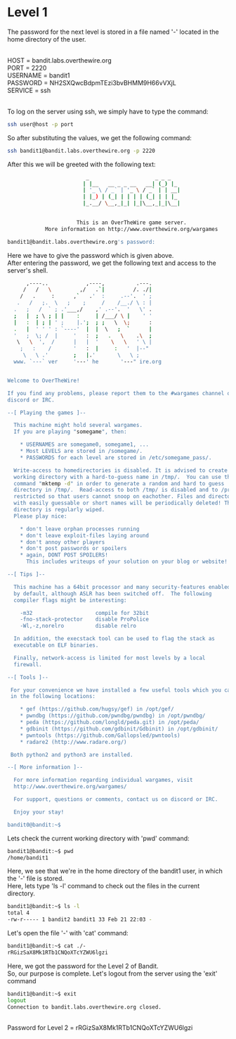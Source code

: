 # Level 1
The password for the next level is stored in a file named '-' located in the home directory of the user.<br /><br />

HOST = bandit.labs.overthewire.org<br />
PORT = 2220<br />
USERNAME = bandit1<br />
PASSWORD = NH2SXQwcBdpmTEzi3bvBHMM9H66vVXjL<br />
SERVICE = ssh<br /><br />

To log on the server using ssh, we simply have to type the command:
```bash
ssh user@host -p port
```
So after substituting the values, we get the following command:
```bash
ssh bandit1@bandit.labs.overthewire.org -p 2220
```
After this we will be greeted with the following text:
```bash
                         _                     _ _ _   
                        | |__   __ _ _ __   __| (_) |_ 
                        | '_ \ / _` | '_ \ / _` | | __|
                        | |_) | (_| | | | | (_| | | |_ 
                        |_.__/ \__,_|_| |_|\__,_|_|\__|
                                                       

                      This is an OverTheWire game server. 
            More information on http://www.overthewire.org/wargames

bandit1@bandit.labs.overthewire.org's password:
```
Here we have to give the password which is given above.<br />
After entering the password, we get the following text and access to the server's shell.
```bash
      ,----..            ,----,          .---.
     /   /   \         ,/   .`|         /. ./|
    /   .     :      ,`   .'  :     .--'.  ' ;
   .   /   ;.  \   ;    ;     /    /__./ \ : |
  .   ;   /  ` ; .'___,/    ,' .--'.  '   \' .
  ;   |  ; \ ; | |    :     | /___/ \ |    ' '
  |   :  | ; | ' ;    |.';  ; ;   \  \;      :
  .   |  ' ' ' : `----'  |  |  \   ;  `      |
  '   ;  \; /  |     '   :  ;   .   \    .\  ;
   \   \  ',  /      |   |  '    \   \   ' \ |
    ;   :    /       '   :  |     :   '  |--"
     \   \ .'        ;   |.'       \   \ ;
  www. `---` ver     '---' he       '---" ire.org


Welcome to OverTheWire!

If you find any problems, please report them to the #wargames channel on
discord or IRC.

--[ Playing the games ]--

  This machine might hold several wargames.
  If you are playing "somegame", then:

    * USERNAMES are somegame0, somegame1, ...
    * Most LEVELS are stored in /somegame/.
    * PASSWORDS for each level are stored in /etc/somegame_pass/.

  Write-access to homedirectories is disabled. It is advised to create a
  working directory with a hard-to-guess name in /tmp/.  You can use the
  command "mktemp -d" in order to generate a random and hard to guess
  directory in /tmp/.  Read-access to both /tmp/ is disabled and to /proc
  restricted so that users cannot snoop on eachother. Files and directories
  with easily guessable or short names will be periodically deleted! The /tmp
  directory is regularly wiped.
  Please play nice:

    * don't leave orphan processes running
    * don't leave exploit-files laying around
    * don't annoy other players
    * don't post passwords or spoilers
    * again, DONT POST SPOILERS!
      This includes writeups of your solution on your blog or website!

--[ Tips ]--

  This machine has a 64bit processor and many security-features enabled
  by default, although ASLR has been switched off.  The following
  compiler flags might be interesting:

    -m32                    compile for 32bit
    -fno-stack-protector    disable ProPolice
    -Wl,-z,norelro          disable relro

  In addition, the execstack tool can be used to flag the stack as
  executable on ELF binaries.

  Finally, network-access is limited for most levels by a local
  firewall.

--[ Tools ]--

 For your convenience we have installed a few useful tools which you can find
 in the following locations:

    * gef (https://github.com/hugsy/gef) in /opt/gef/
    * pwndbg (https://github.com/pwndbg/pwndbg) in /opt/pwndbg/
    * peda (https://github.com/longld/peda.git) in /opt/peda/
    * gdbinit (https://github.com/gdbinit/Gdbinit) in /opt/gdbinit/
    * pwntools (https://github.com/Gallopsled/pwntools)
    * radare2 (http://www.radare.org/)

 Both python2 and python3 are installed.

--[ More information ]--

  For more information regarding individual wargames, visit
  http://www.overthewire.org/wargames/

  For support, questions or comments, contact us on discord or IRC.

  Enjoy your stay!

bandit0@bandit:~$
```
Lets check the current working directory with 'pwd' command:
```bash
bandit1@bandit:~$ pwd
/home/bandit1
```
Here, we see that we're in the home directory of the bandit1 user, in which the '-' file is stored.<br />
Here, lets type 'ls -l' command to check out the files in the current directory.
```bash
bandit1@bandit:~$ ls -l
total 4
-rw-r----- 1 bandit2 bandit1 33 Feb 21 22:03 -
```
Let's open the file '-' with 'cat' command:
```bash
bandit1@bandit:~$ cat ./-
rRGizSaX8Mk1RTb1CNQoXTcYZWU6lgzi
```
Here, we got the password for the Level 2 of Bandit.<br />
So, our purpose is complete. Let's logout from the server using the 'exit' command
```bash
bandit1@bandit:~$ exit
logout
Connection to bandit.labs.overthewire.org closed.
```
<br />
Password for Level 2 = rRGizSaX8Mk1RTb1CNQoXTcYZWU6lgzi
